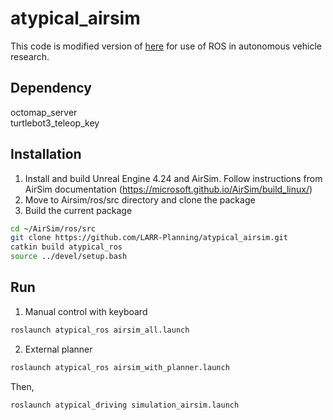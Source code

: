 # atypical_airsim

This code is modified version of [here](https://github.com/microsoft/AirSim/blob/master/docs/airsim_ros_pkgs.md) for use of ROS in autonomous vehicle research.

## Dependency
octomap_server  
turtlebot3_teleop_key

## Installation
1) Install and build Unreal Engine 4.24 and AirSim. Follow instructions from AirSim documentation (https://microsoft.github.io/AirSim/build_linux/)
2) Move to Airsim/ros/src directory and clone the package
3) Build the current package 

```bash
cd ~/AirSim/ros/src
git clone https://github.com/LARR-Planning/atypical_airsim.git
catkin build atypical_ros
source ../devel/setup.bash
```

## Run
1) Manual control with keyboard
```bash 
roslaunch atypical_ros airsim_all.launch
```

2) External planner
```bash 
roslaunch atypical_ros airsim_with_planner.launch
```
Then, 
```bash 
roslaunch atypical_driving simulation_airsim.launch  
```


